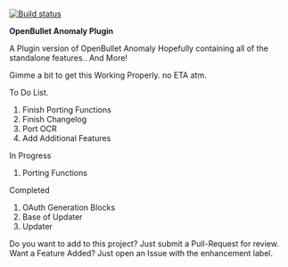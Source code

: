[![Build status](https://ci.appveyor.com/api/projects/status/rhf9x9vehoh2i9dw?svg=true)](https://ci.appveyor.com/project/PurityWasHere/openbullet-anomaly-plugin)

**OpenBullet Anomaly Plugin**

A Plugin version of OpenBullet Anomaly Hopefully containing all of the standalone features.. And More!

Gimme a bit to get this Working Properly. no ETA atm.

To Do List.
1) Finish Porting Functions
2) Finish Changelog
3) Port OCR
4) Add Additional Features

In Progress
1) Porting Functions

Completed
1) OAuth Generation Blocks
2) Base of Updater
3) Updater

Do you want to add to this project? Just submit a Pull-Request for review.
Want a Feature Added? Just open an Issue with the enhancement label.
